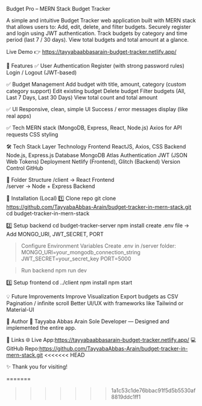 Budget Pro – MERN Stack Budget Tracker

A simple and intuitive Budget Tracker web application built with MERN stack that allows users to:
Add, edit, delete, and filter budgets.
Securely register and login using JWT authentication.
Track budgets by category and time period (last 7 / 30 days).
View total budgets and total amount at a glance.

Live Demo 👉 https://tayyabaabbasarain-budget-tracker.netlify.app/

🚀 Features
✅ User Authentication
Register (with strong password rules)
Login / Logout (JWT-based)

✅ Budget Management
Add budget with title, amount, category (custom category support)
Edit existing budget
Delete budget
Filter budgets (All, Last 7 Days, Last 30 Days)
View total count and total amount

✅ UI
Responsive, clean, simple UI
Success / error messages display (like real apps)

✅ Tech
MERN stack (MongoDB, Express, React, Node.js)
Axios for API requests
CSS styling


🛠 Tech Stack
Layer	            Technology
Frontend	        ReactJS, Axios, CSS
Backend	            Node.js, Express.js
Database	        MongoDB Atlas
Authentication	    JWT (JSON Web Tokens)
Deployment	        Netlify (Frontend), Glitch (Backend)
Version Control	    GitHub

📂 Folder Structure
/client → React Frontend  
/server → Node + Express Backend  

📝 Installation (Local)
1️⃣ Clone repo
git clone https://github.com/TayyabaAbbas-Arain/budget-tracker-in-mern-stack.git
cd budget-tracker-in-mern-stack

2️⃣ Setup backend
cd budget-tracker-server
npm install
create .env file → Add MONGO_URI, JWT_SECRET, PORT

> Configure Environment Variables
Create .env in /server folder:
MONGO_URI=your_mongodb_connection_string
JWT_SECRET=your_secret_key
PORT=5000

> Run backend
npm run dev


3️⃣ Setup frontend
cd ../client
npm install
npm start

💡 Future Improvements
Improve Visualization
Export budgets as CSV
Pagination / infinite scroll
Better UI/UX with frameworks like Tailwind or Material-UI

📌 Author
👤 Tayyaba Abbas Arain
Sole Developer — Designed and implemented the entire app.

📎 Links
🌐 Live App:https://tayyabaabbasarain-budget-tracker.netlify.app/
💻 GitHub Repo:https://github.com/TayyabaAbbas-Arain/budget-tracker-in-mern-stack.git
<<<<<<< HEAD

✨ Thank you for visiting!

=======
>>>>>>> 1a1c53c1de76bbac91f5d5b5530af8819ddc1ff1
